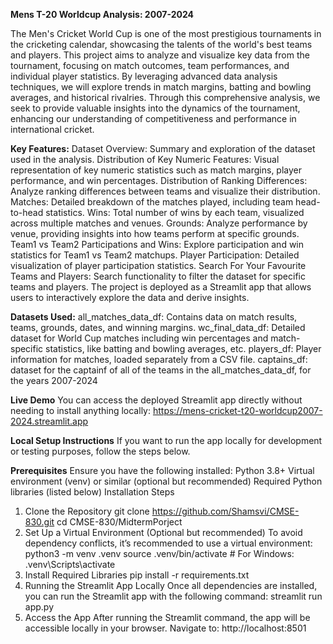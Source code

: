 **Mens T-20 Worldcup Analysis: 2007-2024**

The Men's Cricket World Cup is one of the most prestigious tournaments in the cricketing calendar, showcasing the talents of the world's best teams and players. This project aims to analyze and visualize key data from the tournament, focusing on match outcomes, team performances, and individual player statistics. By leveraging advanced data analysis techniques, we will explore trends in match margins, batting and bowling averages, and historical rivalries. Through this comprehensive analysis, we seek to provide valuable insights into the dynamics of the tournament, enhancing our understanding of competitiveness and performance in international cricket.

**Key Features:**
    Dataset Overview: Summary and exploration of the dataset used in the analysis.
    Distribution of Key Numeric Features: Visual representation of key numeric statistics such as match margins, player performance, and win percentages.
    Distribution of Ranking Differences: Analyze ranking differences between teams and visualize their distribution.
    Matches: Detailed breakdown of the matches played, including team head-to-head statistics.
    Wins: Total number of wins by each team, visualized across multiple matches and venues.
    Grounds: Analyze performance by venue, providing insights into how teams perform at specific grounds.
    Team1 vs Team2 Participations and Wins: Explore participation and win statistics for Team1 vs Team2 matchups.
    Player Participation: Detailed visualization of player participation statistics.
    Search For Your Favourite Teams and Players: Search functionality to filter the dataset for specific teams and players.
    The project is deployed as a Streamlit app that allows users to interactively explore the data and derive insights.

**Datasets Used:**
  all_matches_data_df: Contains data on match results, teams, grounds, dates, and winning margins.
  wc_final_data_df: Detailed dataset for World Cup matches including win percentages and match-specific statistics, like batting and bowling averages, etc.
  players_df: Player information for matches, loaded separately from a CSV file.
  captains_df: dataset for the captainf of all of the teams in the all_matches_data_df, for the years 2007-2024
    
**Live Demo**
You can access the deployed Streamlit app directly without needing to install anything locally:
https://mens-cricket-t20-worldcup2007-2024.streamlit.app

**Local Setup Instructions**
If you want to run the app locally for development or testing purposes, follow the steps below.

**Prerequisites**
Ensure you have the following installed:
    Python 3.8+
    Virtual environment (venv) or similar (optional but recommended)
    Required Python libraries (listed below)
Installation Steps
1. Clone the Repository
  git clone https://github.com/Shamsvi/CMSE-830.git
  cd CMSE-830/MidtermPorject
2. Set Up a Virtual Environment (Optional but recommended)
To avoid dependency conflicts, it’s recommended to use a virtual environment:
  python3 -m venv .venv
  source .venv/bin/activate   # For Windows: .venv\Scripts\activate
3. Install Required Libraries
  pip install -r requirements.txt
4. Running the Streamlit App Locally
Once all dependencies are installed, you can run the Streamlit app with the following command:
  streamlit run app.py
5. Access the App
After running the Streamlit command, the app will be accessible locally in your browser. Navigate to:
  http://localhost:8501


